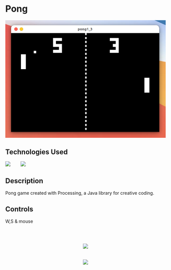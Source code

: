 # Pong
<img src="./screenshots/pong-screenshot.png">


## Technologies Used
<a href="https://processing.org/"><img src="https://github.com/michaelkolesidis/tech-icons/blob/main/icons/processing/processing-2021-original.svg" height="50px" /></a>
&nbsp;&nbsp;&nbsp;&nbsp;&nbsp;&nbsp;
<a href="https://www.java.com/en/"><img src="https://github.com/michaelkolesidis/tech-icons/blob/main/icons/java/java-original.svg" height="50px" /></a>

## Description
Pong game created with Processing, a Java library for creative coding.

## Controls
W,S & mouse



[//]: # (Free Software)
<div align="center">
  <br>
  <br>

  <a href="https://github.com/michaelkolesidis/made-with-linux" target="_blank"><img src="https://upload.wikimedia.org/wikipedia/commons/thumb/f/f9/Made_with_Linux.png/240px-Made_with_Linux.png"></a>
</div>
<br>                                                      
<div align="center">
  <a href="https://endsoftwarepatents.org/innovating-without-patents"><img style="height: 90px;" src="https://static.fsf.org/nosvn/esp/logos/innovating-without-patents.svg"></a>
</div>
